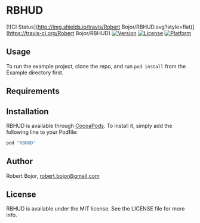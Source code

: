 # RBHUD

[![CI Status](http://img.shields.io/travis/Robert Bojor/RBHUD.svg?style=flat)](https://travis-ci.org/Robert Bojor/RBHUD)
[![Version](https://img.shields.io/cocoapods/v/RBHUD.svg?style=flat)](http://cocoapods.org/pods/RBHUD)
[![License](https://img.shields.io/cocoapods/l/RBHUD.svg?style=flat)](http://cocoapods.org/pods/RBHUD)
[![Platform](https://img.shields.io/cocoapods/p/RBHUD.svg?style=flat)](http://cocoapods.org/pods/RBHUD)

## Usage

To run the example project, clone the repo, and run `pod install` from the Example directory first.

## Requirements

## Installation

RBHUD is available through [CocoaPods](http://cocoapods.org). To install
it, simply add the following line to your Podfile:

```ruby
pod "RBHUD"
```

## Author

Robert Bojor, robert.bojor@gmail.com

## License

RBHUD is available under the MIT license. See the LICENSE file for more info.
